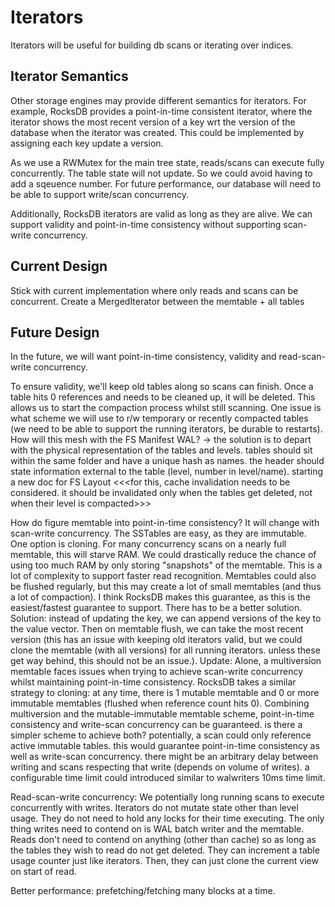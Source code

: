 # Iterators

Iterators will be useful for building db scans or iterating over indices. 

## Iterator Semantics

Other storage engines may provide different semantics for iterators. For example, RocksDB provides a point-in-time consistent iterator, where the iterator shows the most recent version of a key wrt the version of the database when the iterator was created. This could be implemented by assigning each key update a version. 

As we use a RWMutex for the main tree state, reads/scans can execute fully concurrently. The table state will not update. So we could avoid having to add a sqeuence number. For future performance, our database will need to be able to support write/scan concurrency.

Additionally, RocksDB iterators are valid as long as they are alive. We can support validity and point-in-time consistency without supporting scan-write concurrency.

## Current Design

Stick with current implementation where only reads and scans can be concurrent. Create a MergedIterator between the memtable + all tables

## Future Design

In the future, we will want point-in-time consistency, validity and read-scan-write concurrency.

To ensure validity, we'll keep old tables along so scans can finish. Once a table hits 0 references and needs to be cleaned up, it will be deleted. This allows us to start the compaction process whilst still scanning. One issue is what scheme we will use to r/w temporary or recently compacted tables (we need to be able to support the running iterators, be durable to restarts). How will this mesh with the FS Manifest WAL? -> the solution is to depart with the physical representation of the tables and levels. tables should sit within the same folder and have a unique hash as names. the header should state information external to the table (level, number in level/name). starting a new doc for FS Layout <<<for this, cache invalidation needs to be considered. it should be invalidated only when the tables get deleted, not when their level is compacted>>>

How do figure memtable into point-in-time consistency? It will change with scan-write concurrency. The SSTables are easy, as they are immutable. One option is cloning. For many concurrency scans on a nearly full memtable, this will starve RAM. We could drastically reduce the chance of using too much RAM by only storing "snapshots" of the memtable. This is a lot of complexity to support faster read recognition. Memtables could also be flushed regularly, but this may create a lot of small memtables (and thus a lot of compaction). I think RocksDB makes this guarantee, as this is the easiest/fastest guarantee to support. There has to be a better solution. Solution: instead of updating the key, we can append versions of the key to the value vector. Then on memtable flush, we can take the most recent version (this has an issue with keeping old iterators valid, but we could clone the memtable (with all versions) for all running iterators. unless these get way behind, this should not be an issue.). Update: Alone, a multiversion memtable faces issues when trying to achieve scan-write concurrency whilst maintaining point-in-time consistency. RocksDB takes a similar strategy to cloning: at any time, there is 1 mutable memtable and 0 or more immutable memtables (flushed when reference count hits 0). Combining multiversion and the mutable-immutable memtable scheme, point-in-time consistency and write-scan concurrency can be guaranteed. is there a simpler scheme to achieve both? potentially, a scan could only reference active immutable tables. this would guarantee point-in-time consistency as well as write-scan concurrency. there might be an arbitrary delay between writing and scans respecting that write (depends on volume of writes). a configurable time limit could introduced similar to walwriters 10ms time limit.

Read-scan-write concurrency: We potentially long running scans to execute concurrently with writes. Iterators do not mutate state other than level usage. They do not need to hold any locks for their time executing. The only thing writes need to contend on is WAL batch writer and the memtable. Reads don't need to contend on anything (other than cache) so as long as the tables they wish to read do not get deleted. They can increment a table usage counter just like iterators. Then, they can just clone the current view on start of read. 


Better performance: prefetching/fetching many blocks at a time.